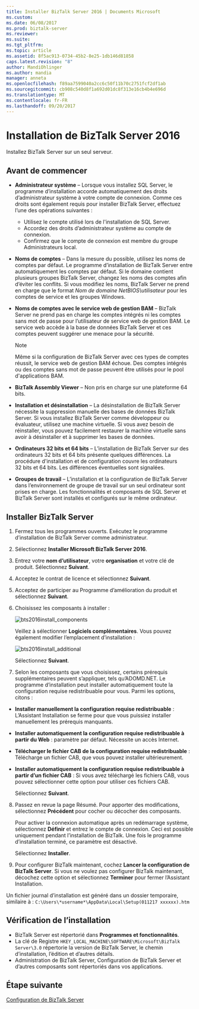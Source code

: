 ```yaml
---
title: Installer BizTalk Server 2016 | Documents Microsoft
ms.custom: 
ms.date: 06/08/2017
ms.prod: biztalk-server
ms.reviewer: 
ms.suite: 
ms.tgt_pltfrm: 
ms.topic: article
ms.assetid: 8f5ac913-0734-45b2-8e25-1db146d81858
caps.latest.revision: "8"
author: MandiOhlinger
ms.author: mandia
manager: anneta
ms.openlocfilehash: f89aa7599040a2cc6c50f11b70c2751fcf2df1ab
ms.sourcegitcommit: cb908c540d8f1a692d01dc8f313e16cb4b4e696d
ms.translationtype: MT
ms.contentlocale: fr-FR
ms.lasthandoff: 09/20/2017
---
```

# <a name="install-biztalk-server-2016"></a>Installation de BizTalk Server 2016
Installez BizTalk Server sur un seul serveur.

## <a name="before-you-get-started"></a>Avant de commencer

* **Administrateur système** – Lorsque vous installez SQL Server, le programme d’installation accorde automatiquement des droits d’administrateur système à votre compte de connexion. Comme ces droits sont également requis pour installer BizTalk Server, effectuez l’une des opérations suivantes :
  * Utilisez le compte utilisé lors de l'installation de SQL Server.
  * Accordez des droits d’administrateur système au compte de connexion.
  * Confirmez que le compte de connexion est membre du groupe Administrateurs local.
* **Noms de comptes** – Dans la mesure du possible, utilisez les noms de comptes par défaut. Le programme d’installation de BizTalk Server entre automatiquement les comptes par défaut. Si le domaine contient plusieurs groupes BizTalk Server, changez les noms des comptes afin d’éviter les conflits. Si vous modifiez les noms, BizTalk Server ne prend en charge que le format *Nom de domaine NetBIOS\utilisateur* pour les comptes de service et les groupes Windows.
* **Noms de comptes avec le service web de gestion BAM** – BizTalk Server ne prend pas en charge les comptes intégrés ni les comptes sans mot de passe pour l’utilisateur de service web de gestion BAM. Le service web accède à la base de données BizTalk Server et ces comptes peuvent suggérer une menace pour la sécurité.

    > [!NOTE] 
    > Même si la configuration de BizTalk Server avec ces types de comptes réussit, le service web de gestion BAM échoue. Des comptes intégrés ou des comptes sans mot de passe peuvent être utilisés pour le pool d'applications BAM.

* **BizTalk Assembly Viewer** – Non pris en charge sur une plateforme 64 bits. 
* **Installation et désinstallation** – La désinstallation de BizTalk Server nécessite la suppression manuelle des bases de données BizTalk Server. Si vous installez BizTalk Server comme développeur ou évaluateur, utilisez une machine virtuelle. Si vous avez besoin de réinstaller, vous pouvez facilement restaurer la machine virtuelle sans avoir à désinstaller et à supprimer les bases de données.
* **Ordinateurs 32 bits et 64 bits** – L’installation de BizTalk Server sur des ordinateurs 32 bits et 64 bits présente quelques différences. La procédure d'installation et de configuration couvre les ordinateurs 32 bits et 64 bits. Les différences éventuelles sont signalées.
* **Groupes de travail** – L’installation et la configuration de BizTalk Server dans l’environnement de groupe de travail sur un seul ordinateur sont prises en charge. Les fonctionnalités et composants de SQL Server et BizTalk Server sont installés et configurés sur le même ordinateur.


## <a name="install-biztalk-server"></a>Installer BizTalk Server
1. Fermez tous les programmes ouverts. Exécutez le programme d’installation de BizTalk Server comme administrateur.
2. Sélectionnez **Installer Microsoft BizTalk Server 2016**.
3. Entrez votre **nom d’utilisateur**, votre **organisation** et votre clé de produit. Sélectionnez **Suivant**.
4. Acceptez le contrat de licence et sélectionnez **Suivant**.
5. Acceptez de participer au Programme d’amélioration du produit et sélectionnez **Suivant**.
6. Choisissez les composants à installer :

    ![bts2016install_components](../install-and-config-guides/media/bts2016install-components.gif)
  
    Veillez à sélectionner **Logiciels complémentaires**. Vous pouvez également modifier l’emplacement d’installation : 
  
    ![bts2016install_additional](../install-and-config-guides/media/bts2016install-additional.gif)

    Sélectionnez **Suivant**.   
  
 7. Selon les composants que vous choisissez, certains prérequis supplémentaires peuvent s’appliquer, tels qu’ADOMD.NET. Le programme d’installation peut installer automatiquement toute la configuration requise redistribuable pour vous. Parmi les options, citons :
* **Installer manuellement la configuration requise redistribuable** : L’Assistant Installation se ferme pour que vous puissiez installer manuellement les prérequis manquants.
* **Installer automatiquement la configuration requise redistribuable à partir du Web** : paramètre par défaut. Nécessite un accès Internet.
* **Télécharger le fichier CAB de la configuration requise redistribuable** : Télécharge un fichier CAB, que vous pouvez installer ultérieurement.
* **Installer automatiquement la configuration requise redistribuable à partir d’un fichier CAB** : Si vous avez téléchargé les fichiers CAB, vous pouvez sélectionner cette option pour utiliser ces fichiers CAB. 

  Sélectionnez **Suivant**.
  
8. Passez en revue la page Résumé. Pour apporter des modifications, sélectionnez **Précédent** pour cocher ou décocher des composants. 

     Pour activer la connexion automatique après un redémarrage système, sélectionnez **Définir** et entrez le compte de connexion. Ceci est possible uniquement pendant l’installation de BizTalk. Une fois le programme d’installation terminé, ce paramètre est désactivé. 

    Sélectionnez **Installer**.
  
9. Pour configurer BizTalk maintenant, cochez **Lancer la configuration de BizTalk Server**. Si vous ne voulez pas configurer BizTalk maintenant, décochez cette option et sélectionnez **Terminer** pour fermer l’Assistant Installation. 

Un fichier journal d’installation est généré dans un dossier temporaire, similaire à : `C:\Users\*username*\AppData\Local\Setup(011217 xxxxxx).htm`
  
## <a name="check-the-installation"></a>Vérification de l’installation

* BizTalk Server est répertorié dans **Programmes et fonctionnalités**.
* La clé de Registre `HKEY_LOCAL_MACHINE\SOFTWARE\Microsoft\BizTalk Server\3.0` répertorie la version de BizTalk Server, le chemin d’installation, l’édition et d’autres détails.
* Administration de BizTalk Server, Configuration de BizTalk Server et d’autres composants sont répertoriés dans vos applications. 

## <a name="next-step"></a>Étape suivante
[Configuration de BizTalk Server](../install-and-config-guides/configure-biztalk-server.md)